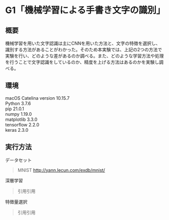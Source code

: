 # G1「機械学習による手書き文字の識別」

## 概要
機械学習を用いた文字認識は主にCNNを用いた方法と、文字の特徴を選択し、識別する方法があることがわかった。そのため本実験では、上記の2つの方法で実験を行い、どのような差があるのか調べる。また、どのような学習方法や処理を行うことで文字認識をしているのか、精度を上げる方法はあるのかを実験し調べる。

## 環境 
macOS Catelina version 10.15.7  
Python                 3.7.6  
pip                    21.0.1  
numpy                  1.19.0  
matplotlib             3.3.0  
tensorflow             2.2.0  
keras                  2.3.0   



## 実行方法

データセット
> MNIST <http://yann.lecun.com/exdb/mnist/>


深層学習
>引用引用　　

特徴量選択
>引用引用
